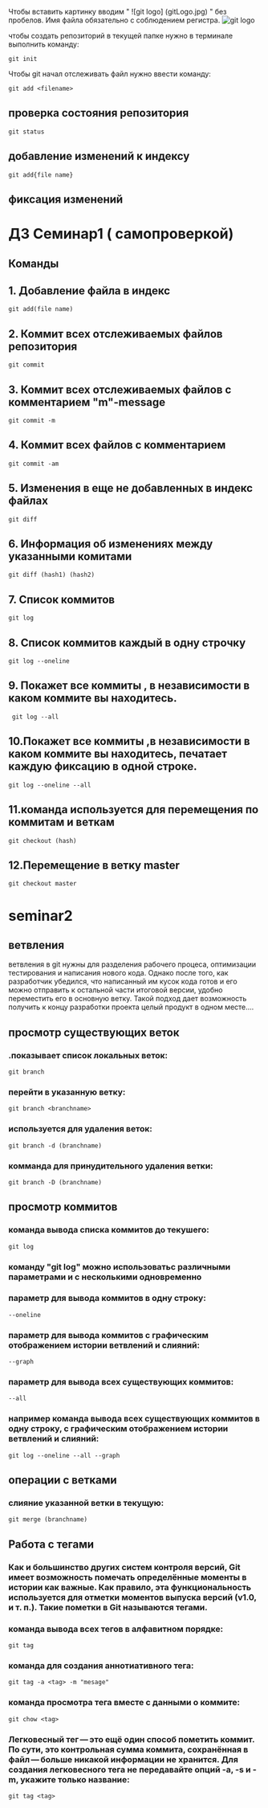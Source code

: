 Чтобы вставить картинку вводим " ![git logo] (gitLogo.jpg) " без пробелов. Имя файла обязательно с соблюдением регистра.
![git logo](gitLogo.jpg)

чтобы создать репозиторий в текущей папке нужно в терминале выполнить команду:

    git init 

Чтобы git начал отслеживать файл нужно ввести команду:

    git add <filename>

## проверка состояния репозитория

    git status

## добавление изменений к индексу
    git add{file name} 

## фиксация изменений

#  **ДЗ Семинар1** ( самопроверкой) 
## Команды
## 1. Добавление файла в индекс
    git add(file name) 
## 2. Коммит всех отслеживаемых файлов репозитория
    git commit
## 3. Коммит всех отслеживаемых файлов с комментарием "m"-message
    git commit -m
## 4. Коммит всех файлов с комментарием
    git commit -am 
## 5. Изменения в еще не добавленных в индекс файлах
    git diff
## 6. Информация об изменениях между указанными комитами
    git diff (hash1) (hash2)
## 7. Список коммитов
    git log
## 8. Список коммитов каждый в одну строчку
    git log --oneline
## 9. Покажет все коммиты , в независимости в каком коммите вы находитесь.
     git log --all
## 10.Покажет все коммиты ,в независимости в каком коммите вы находитесь, печатает каждую фиксацию в одной строке.

    git log --oneline --all

## 11.команда используется для перемещения по коммитам и веткам

    git checkout (hash) 
## 12.Перемещение в ветку master
    git checkout master

# seminar2

## ветвления

ветвления в git нужны для разделения рабочего процеса, оптимизации тестирования и написания нового кода. Однако после того, как разработчик убедился, что написанный им кусок кода готов и его можно отправить к остальной части итоговой версии, удобно переместить его в основную ветку. Такой подход дает возможность получить к концу разработки проекта целый продукт в одном месте....

## просмотр существующих веток

### .показывает список локальных веток:

    git branch

### перейти в указанную ветку:

    git branch <branchname>

### используется для удаления веток:

    git branch -d (branchname)

### комманда для принудительного удаления ветки:
    git branch -D (branchname)

## просмотр коммитов 

###  команда вывода списка коммитов до текушего:

    git log

### команду "git log" можно использоватьс различными параметрами и с несколькими одновременно 

### параметр для вывода коммитов в одну строку:

    --oneline

### параметр для вывода коммитов с графическим отображением истории ветвлений и слияний:

    --graph

### параметр для вывода всех существующих коммитов: 

    --all


### например команда вывода всех существующих коммитов в одну строку, с графическим отображением истории ветвлений и слияний:

    git log --oneline --all --graph

## операции с ветками

### слияние указанной ветки в текущую:

    git merge (branchname)

## Работа с тегами

### Как и большинство других систем контроля версий, Git имеет возможность помечать определённые моменты в истории как важные. Как правило, эта функциональность используется для отметки моментов выпуска версий (v1.0, и т. п.). Такие пометки в Git называются тегами.

### команда вывода всех тегов в алфавитном порядке:
    
    git tag

### команда для создания аннотиативного тега:
 
    git tag -a <tag> -m "mesage"

### команда просмотра тега вместе с данными о коммите:

    git chow <tag>

### Легковесный тег — это ещё один способ пометить коммит. По сути, это контрольная сумма коммита, сохранённая в файл — больше никакой информации не хранится. Для создания легковесного тега не передавайте опций -a, -s и -m, укажите только название:

    git tag <tag>
